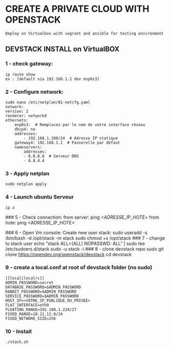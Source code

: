 # CREATE A PRIVATE CLOUD WITH OPENSTACK
    Deploy on Virtualbox with vagrant and ansible for testing environment
## DEVSTACK INSTALL on VirtualBOX
### 1 - check gateway:
    ip route show
    ex : [default via 192.168.1.1 dev enp0s3] 
### 2 - Configure network:
    sudo nano /etc/netplan/01-netcfg.yaml
    network:
    version: 2
    renderer: networkd
    ethernets:
        enp0s3:  # Remplacez par le nom de votre interface réseau
        dhcp4: no
        addresses:
            - 192.168.1.100/24  # Adresse IP statique
        gateway4: 192.168.1.1  # Passerelle par défaut
        nameservers:
            addresses:
            - 8.8.8.8  # Serveur DNS
            - 8.8.4.4
### 3 - Apply netplan
    sudo netplan apply
### 4 - Launch ubuntu Serveur
    ip a 
### 5 - Check connection:
    from server: ping <ADRESSE_IP_HOTE>
    from hote: ping <ADRESSE_IP_HOTE>

### 6 - Open Vm console:
    Create new user stack:
        sudo useradd -s /bin/bash -d /opt/stack -m stack
        sudo chmod +x /opt/stack
### 7 - change to stack user
    echo "stack ALL=(ALL) NOPASSWD: ALL" | sudo tee /etc/sudoers.d/stack
    sudo -u stack -i
### 8 - clone devstack repo 
    sudo git clone https://opendev.org/openstack/devstack
    cd devstack
### 9 -  create a local.conf at root of devstack folder (no sudo)
    [[local|localrc]]
    ADMIN_PASSWORD=secret
    DATABASE_PASSWORD=$ADMIN_PASSWORD
    RABBIT_PASSWORD=$ADMIN_PASSWORD
    SERVICE_PASSWORD=$ADMIN_PASSWORD
    HOST_IP=<VOTRE_IP_PUBLIQUE_OU_PRIVEE>
    FLAT_INTERFACE=eth0
    FLOATING_RANGE=192.168.1.224/27
    FIXED_RANGE=10.11.12.0/24
    FIXED_NETWORK_SIZE=256
### 10 - Install
    ./stack.sh


